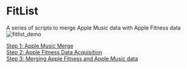 # FitList
A series of scripts to merge Apple Music data with Apple Fitness data
![fitlist_demo](https://github.com/dmatica/fitlist/assets/4794041/75f8504f-0721-4c3d-8fb2-04839d4a9273)

[Step 1: Apple Music Merge](/Step1.md)
<br>
[Step 2: Apple Fitness Data Acquisition](/Step2.md)
<br>
[Step 3: Merging Apple Fitness and Apple Music data](/Step3.md)
